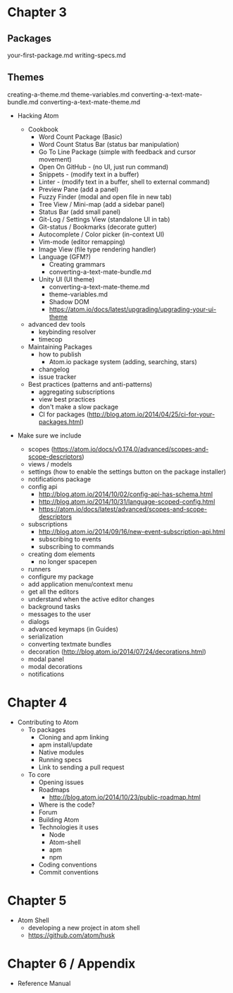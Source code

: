 # Chapter 3

## Packages

your-first-package.md
writing-specs.md

## Themes

creating-a-theme.md
theme-variables.md
converting-a-text-mate-bundle.md
converting-a-text-mate-theme.md

* Hacking Atom
  * Cookbook
    * Word Count Package (Basic)
    * Word Count Status Bar (status bar manipulation)
    * Go To Line Package (simple with feedback and cursor movement)
    * Open On GitHub - (no UI, just run command)
    * Snippets - (modify text in a buffer)
    * Linter - (modify text in a buffer, shell to external command)
    * Preview Pane (add a panel)
    * Fuzzy Finder (modal and open file in new tab)
    * Tree View / Mini-map (add a sidebar panel)
    * Status Bar (add small panel)
    * Git-Log / Settings View (standalone UI in tab)
    * Git-status / Bookmarks (decorate gutter)
    * Autocomplete / Color picker (in-context UI)
    * Vim-mode (editor remapping)
    * Image View (file type rendering handler)
    * Language (GFM?)
      * Creating grammars
      * converting-a-text-mate-bundle.md
    * Unity UI (UI theme)
      * converting-a-text-mate-theme.md
      * theme-variables.md
      * Shadow DOM
      - https://atom.io/docs/latest/upgrading/upgrading-your-ui-theme
  * advanced dev tools
    - keybinding resolver
    - timecop
  * Maintaining Packages
    * how to publish
      * Atom.io package system (adding, searching, stars)
    * changelog
    * issue tracker
  * Best practices (patterns and anti-patterns)
    * aggregating subscriptions
    * view best practices
    * don't make a slow package
    * CI for packages (http://blog.atom.io/2014/04/25/ci-for-your-packages.html)

* Make sure we include
  * scopes (https://atom.io/docs/v0.174.0/advanced/scopes-and-scope-descriptors)
  * views / models
  * settings (how to enable the settings button on the package installer)
  * notifications package
  * config api
    - http://blog.atom.io/2014/10/02/config-api-has-schema.html
    - http://blog.atom.io/2014/10/31/language-scoped-config.html
    - https://atom.io/docs/latest/advanced/scopes-and-scope-descriptors
  * subscriptions
    - http://blog.atom.io/2014/09/16/new-event-subscription-api.html
    * subscribing to events
    * subscribing to commands
  * creating dom elements
    - no longer spacepen
  * runners
  * configure my package
  * add application menu/context menu
  * get all the editors
  * understand when the active editor changes
  * background tasks
  * messages to the user
  * dialogs
  * advanced keymaps (in Guides)
  * serialization
  * converting textmate bundles
  * decoration (http://blog.atom.io/2014/07/24/decorations.html)
  * modal panel
  * modal decorations
  * notifications

# Chapter 4

* Contributing to Atom
  * To packages
    * Cloning and apm linking
    * apm install/update
    * Native modules
    * Running specs
    * Link to sending a pull request
  * To core
    * Opening issues
    * Roadmaps
      - http://blog.atom.io/2014/10/23/public-roadmap.html
    * Where is the code?
    * Forum
    * Building Atom
    * Technologies it uses
      * Node
      * Atom-shell
      * apm
      * npm
    * Coding conventions
    * Commit conventions

# Chapter 5

* Atom Shell
  * developing a new project in atom shell
  * https://github.com/atom/husk

# Chapter 6 / Appendix

* Reference Manual
